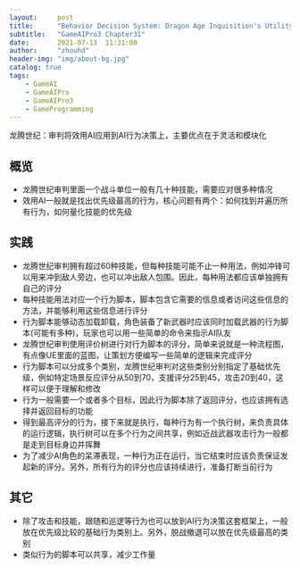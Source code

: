 ```yaml
---
layout:     post
title:      "Behavior Decision System: Dragon Age Inquisition's Utility Scoring Architecture"
subtitle:   "GameAIPro3 Chapter31"
date:       2021-07-13  11:31:00
author:     "zhouhd"
header-img: "img/about-bg.jpg"
catalog: true
tags:
    - GameAI
    - GameAIPro
    - GameAIPro3
    - GameProgramming
---
```


龙腾世纪：审判将效用AI应用到AI行为决策上，主要优点在于灵活和模块化

## 概览
- 龙腾世纪审判里面一个战斗单位一般有几十种技能，需要应对很多种情况
- 效用AI一般就是找出优先级最高的行为，核心问题有两个：如何找到并遍历所有行为，如何量化技能的优先级

## 实践
- 龙腾世纪审判拥有超过60种技能，但每种技能可能不止一种用法，例如冲锋可以用来冲到敌人旁边，也可以冲出敌人包围。因此，每种用法都应该单独拥有自己的评分
- 每种技能用法对应一个行为脚本，脚本包含它需要的信息或者访问这些信息的方法，并能够利用这些信息进行评分
- 行为脚本能够动态加载卸载，角色装备了新武器时应该同时加载武器的行为脚本(可能有多种)，玩家也可以用一些简单的命令来指示AI队友
- 龙腾世纪审判使用评价树进行对行为脚本的评分，简单来说就是一种流程图，有点像UE里面的蓝图，让策划方便编写一些简单的逻辑来完成评分
- 行为脚本可以分成多个类别，龙腾世纪审判对这些类别分别指定了基础优先级，例如特定场景反应评分从50到70，支援评分25到45，攻击20到40，这样可以便于理解和修改
- 行为一般需要一个或者多个目标，因此行为脚本除了返回评分，也应该拥有选择并返回目标的功能
- 得到最高评分的行为，接下来就是执行，每种行为有一个执行树，来负责具体的运行逻辑，执行树可以在多个行为之间共享，例如近战武器攻击行为一般都是走到目标身边并挥舞
- 为了减少AI角色的呆滞表现，一种行为正在运行，当它结束时应该负责保证发起新的评分。另外，所有行为的评分也应该持续进行，准备打断当前行为

## 其它
- 除了攻击和技能，跟随和巡逻等行为也可以放到AI行为决策这套框架上，一般放在优先级比较的基础行为类别上。另外，脱战撤退可以放在优先级最高的类别
- 类似行为的脚本可以共享，减少工作量
